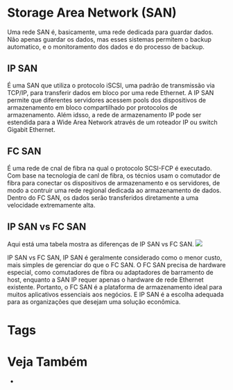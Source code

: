 # Storage Area Network (SAN)
Uma rede SAN é, basicamente, uma rede dedicada para guardar dados. Não apenas guardar os dados, mas esses sistemas permitem o backup automatico, e o monitoramento dos dados e do processo de backup.

## IP SAN
É uma SAN que utiliza o protocolo iSCSI, uma padrão de transmissão via TCP/IP, para transferir dados em bloco por uma rede Ethernet. A IP SAN permite que diferentes servidores acessem pools dos dispositivos de armazenamento em bloco compartilhado por protocolos de armazenamento. Além idsso, a rede de armazenamento IP pode ser estendida para a Wide Area Network através de um roteador IP ou switch Gigabit Ethernet.


## FC SAN
É uma rede de cnal de fibra na qual o protocolo SCSI-FCP é executado. Com base na tecnologia de canl de fibra, os técnios usam o comutador de fibra para conectar os dispositivos de armazenamento e os servidores, de modo a contruir uma rede regional dedicada ao armazenamento de dados. Dentro do FC SAN, os dados serão transferidos diretamente a uma velocidade extremamente alta.

## IP SAN vs FC SAN
Aqui está uma tabela mostra as diferenças de IP SAN vs FC SAN.
![](https://i.imgur.com/XG2o4WL.png)

IP SAN vs FC SAN, IP SAN é geralmente considerado como o menor custo, mais simples de gerenciar do que o FC SAN.  O FC SAN precisa de hardware especial, como comutadores de fibra ou adaptadores de barramento de host, enquanto a SAN IP requer apenas o hardware de rede Ethernet existente.  Portanto, o FC SAN é a plataforma de armazenamento ideal para muitos aplicativos essenciais aos negócios.  E IP SAN é a escolha adequada para as organizações que desejam uma solução econômica.

# Tags

# Veja Também
- 